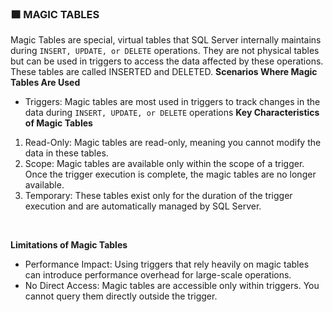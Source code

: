 ###  🟧 MAGIC TABLES
Magic Tables are special, virtual tables that SQL Server internally maintains during `INSERT, UPDATE, or DELETE` operations. They are not physical tables but can be used in triggers to access the data affected by these operations. These tables are called INSERTED and DELETED. 
**Scenarios Where Magic Tables Are Used**
- Triggers: Magic tables are most used in triggers to track changes in the data during `INSERT, UPDATE, or DELETE` operations
**Key Characteristics of Magic Tables**
1. Read-Only: Magic tables are read-only, meaning you cannot modify the data in these tables.
2. Scope: Magic tables are available only within the scope of a trigger. Once the trigger execution is complete, the magic tables are no longer available.
3. Temporary: These tables exist only for the duration of the trigger execution and are automatically managed by SQL Server. 
<br>

**Limitations of Magic Tables**
- Performance Impact: Using triggers that rely heavily on magic tables can introduce performance overhead for large-scale operations.
- No Direct Access: Magic tables are accessible only within triggers. You cannot query them directly outside the trigger.
